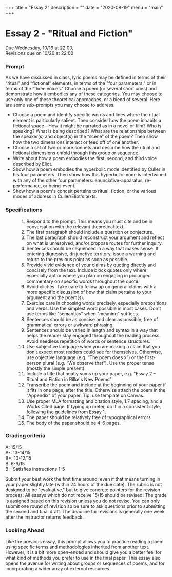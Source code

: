 +++
title = "Essay 2"
description = ""
date = "2020-08-19"
menu = "main"
+++

<div class="essay">

# Essay 2 - "Ritual and Fiction"

Due Wednesday, 10/16 at 22:00,  
Revisions due on 10/26 at 22:00

### Prompt
As we have discussed in class, lyric poems may be defined in terms of their “ritual” and “fictional” elements, in terms of the "four parameters," or in terms of the "three voices." Choose a poem (or several short ones) and demonstrate how it embodies any of these categories. You may choose to use only one of these theoretical approaches, or a blend of several. Here are some sub-prompts you may choose to address:


* Choose a poem and identify specific words and lines where the <span class="key">ritual</span> element is particularly salient. Then consider how the poem inhabits a <span class="key">fictional</span> space—How it might be narrated as in a novel or film? Who is speaking? What is being described? What are the relationships between the speaker(s) and object(s) in the “scene” of the poem? Then show how the two dimensions interact or feed off of one another.
* Choose a set of two or more sonnets and describe how the <span class="key">ritual</span> and <span class="key">fictional</span> dimensions unfold through this group or <span class="key">sequence</span>.
* Write about how a poem embodies the first, second, and <span class="key">third voice</span> described by Eliot.
* Show how a poem embodies the <span class="key">hyperbolic</span> mode identified by Culler in his four parameters. Then show how this hyperbolic mode is intertwined with any of the other <span class="key">four parameters</span>: enunciative-apparatus, re-performance, or being-event.
* Show how a poem's <span class="key">conceit</span> pertains to ritual, fiction, or the various modes of address in Culler/Eliot's texts.

### Specifications
<ol style="margin-left:3em">
<li> Respond to the prompt. This means you must cite and be in conversation with the relevant theoretical text.
<li> The first paragraph should include a question or conjecture.
<li> The last paragraph should reconstruct your argument and reflect on what is unresolved, and/or propose routes for further inquiry.
<li> Sentences should be sequenced in a way that makes sense. If entering digressive, disjunctive territory, issue a warning and return to the previous point as soon as possible.
<li> Provide vivid evidence of your claims by quoting directly and concisely from the text. Include block quotes only where especially apt or where you plan on engaging in prolonged commentary on specific words throughout the quote.
<li> Avoid clichés. Take care to follow up on general claims with a more specific discussion of how that claim pertains to your argument and the poem(s).
<li> Exercise care in choosing words precisely, especially prepositions and verbs. Use the simplest word possible in most cases. Don't use terms like "semantics" when "meaning" suffices.
<li> Sentences should be as concise and clear as possible, free of grammatical errors or awkward phrasing.
<li> Sentences should be varied in length and syntax in a way that helps the reader stay engaged throughout the reading process. Avoid needless repetition of words or sentence structures.
<li> Use subjective language when you are making a claim that you don’t expect most readers could see for themselves. Otherwise, use objective language (e.g. “The poem does x”) or the first-person plural (e.g. “We observe that”). Use the proper tense (mostly the simple present).
<li> Include a title that neatly sums up your paper, e.g. "Essay 2 – Ritual and Fiction in Rilke's New Poems"
<li> Transcribe the poem and include at the beginning of your paper if it fits in one page, after the title. Otherwise attach the poem in the "Appendix" of your paper. Tip: use template on Canvas.
<li> Use proper MLA formatting and citation style, 1.7 spacing, and a Works Cited page. If typing up meter, do it in a consistent style, following the guidelines from Essay 1.
<li> The paper should be relatively free of typographical errors.
<li> The body of the paper should be 4-6 pages.
</ol>

### Grading criteria

A: 15/15  
A-: 13-14/15  
B+: 10-12/15  
B: 6-9/15  
B-: Satisfies instructions 1-5

Submit your best work the first time around, even if that means turning in your paper slightly late (within 24 hours of the due date). The rubric is not designed to be "evaluative," but to give concrete pointers for the revision process. All essays which do not receive 15/15 should be revised. The grade is assigned based on this revision unless you do not revise. You can only submit one round of revision so be sure to ask questions prior to submitting the second and final draft. The deadline for revisions is generally one week after the instructor returns feedback.



### Looking Ahead

Like the previous essay, this prompt allows you to practice reading a poem using specific terms and methodologies inherited from another text. However, it is a bit more open-ended and should give you a better feel for what kind of methods you prefer to use in the final paper. This essay also opens the avenue for writing about groups or sequences of poems, and for incorporating a wider array of external resources.

</div>
